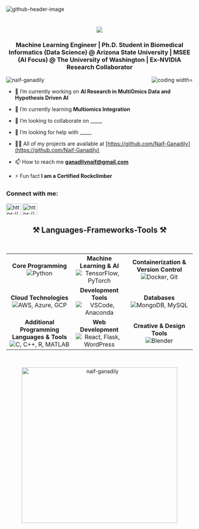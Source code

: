 ![github-header-image](https://github.com/Naif-Ganadily/Naif-Ganadily/assets/103202628/6720e85d-4def-4a22-9526-8c21fec49175)

<h1 align="center">
    <img src="https://readme-typing-svg.herokuapp.com/?font=Seruef&size=35&center=true&vCenter=true&width=500&height=70&duration=4000&lines=Hi+There!+👋;+I'm+Naif+A.+Ganadily!;" />
</h1>

<h3 align="center">Machine Learning Engineer | Ph.D. Student in Biomedical Informatics (Data Science) @ Arizona State University | MSEE (AI Focus) @ The University of Washington | Ex-NVIDIA Research Collaborator</h3>
<img align="right" alt="coding width="400" src="https://media3.giphy.com/media/v1.Y2lkPTc5MGI3NjExa3Zzb3RuM3F3NzQ2aWJ1cDc5bHF5Z2pseDlhMGhiNjZ5NDhoZGRlayZlcD12MV9pbnRlcm5hbF9naWZfYnlfaWQmY3Q9Zw/qgQUggAC3Pfv687qPC/giphy.gif">

<p align="left"> <img src="https://komarev.com/ghpvc/?username=naif-ganadily&label=Profile%20views&color=0e75b6&style=flat" alt="naif-ganadily" /> </p>

- 🔭 I’m currently working on **AI Research in MultiOmics Data and Hypothesis Driven AI**

- 🌱 I’m currently learning **Multiomics Integration**

- 👯 I’m looking to collaborate on _____

- 🤝 I’m looking for help with _____

- 👨‍💻 All of my projects are available at [https://github.com/Naif-Ganadily](https://github.com/Naif-Ganadily)

- 📫 How to reach me **ganadilynaif@gmail.com**

- ⚡ Fun fact **I am a Certified Rockclimber**

<h3 align="left">Connect with me:</h3>
<p align="left">
<a href="https://www.linkedin.com/in/naif-ganadily/" target="blank"><img align="center" src="https://raw.githubusercontent.com/rahuldkjain/github-profile-readme-generator/master/src/images/icons/Social/linked-in-alt.svg" alt="https://www.linkedin.com/in/naif-ganadily/" height="30" width="40" /></a>
<a href="https://www.kaggle.com/naifaganadily" target="blank"><img align="center" src="https://raw.githubusercontent.com/rahuldkjain/github-profile-readme-generator/master/src/images/icons/Social/kaggle.svg" alt="https://www.kaggle.com/naifaganadily" height="30" width="40" /></a>
</p>

<h2 align="center">⚒️ Languages-Frameworks-Tools ⚒️</h2>
<br/>
<table align="center">
<tr>
    <td align="center"><strong>Core Programming</strong><br><img src="https://skillicons.dev/icons?i=python" alt="Python"/></td>
    <td align="center"><strong>Machine Learning & AI</strong><br><img src="https://skillicons.dev/icons?i=tensorflow,pytorch" alt="TensorFlow, PyTorch"/></td>
    <td align="center"><strong>Containerization & Version Control</strong><br><img src="https://skillicons.dev/icons?i=docker,git" alt="Docker, Git"/></td>
</tr>
<tr>
    <td align="center"><strong>Cloud Technologies</strong><br><img src="https://skillicons.dev/icons?i=aws,azure,gcp" alt="AWS, Azure, GCP"/></td>
    <td align="center"><strong>Development Tools</strong><br><img src="https://skillicons.dev/icons?i=vscode,anaconda" alt="VSCode, Anaconda"/></td>
    <td align="center"><strong>Databases</strong><br><img src="https://skillicons.dev/icons?i=mongodb,mysql" alt="MongoDB, MySQL"/></td>
</tr>
<tr>
    <td align="center"><strong>Additional Programming Languages & Tools</strong><br><img src="https://skillicons.dev/icons?i=c,cpp,r,matlab" alt="C, C++, R, MATLAB"/></td>
    <td align="center"><strong>Web Development</strong><br><img src="https://skillicons.dev/icons?i=react,flask,wordpress" alt="React, Flask, WordPress"/></td>
    <td align="center"><strong>Creative & Design Tools</strong><br><img src="https://skillicons.dev/icons?i=blender" alt="Blender"/></td>
</tr>
</table>
<br/>


<p align="center">
  <img src="https://github-readme-stats.vercel.app/api/top-langs?username=naif-ganadily&show_icons=true&locale=en&layout=compact" alt="naif-ganadily" width="420" />




